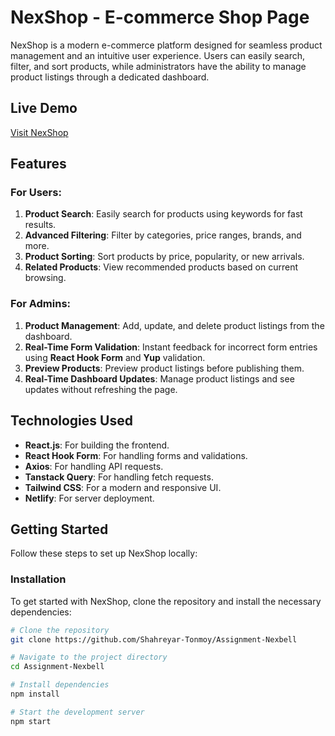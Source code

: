 # NexShop - E-commerce Shop Page

NexShop is a modern e-commerce platform designed for seamless product management and an intuitive user experience. Users can easily search, filter, and sort products, while administrators have the ability to manage product listings through a dedicated dashboard.

## Live Demo
[Visit NexShop](https://nex-shop.netlify.app)

## Features

### For Users:
1. **Product Search**: Easily search for products using keywords for fast results.
2. **Advanced Filtering**: Filter by categories, price ranges, brands, and more.
3. **Product Sorting**: Sort products by price, popularity, or new arrivals.
4. **Related Products**: View recommended products based on current browsing.

### For Admins:
1. **Product Management**: Add, update, and delete product listings from the dashboard.
2. **Real-Time Form Validation**: Instant feedback for incorrect form entries using **React Hook Form** and **Yup** validation.
3. **Preview Products**: Preview product listings before publishing them.
4. **Real-Time Dashboard Updates**: Manage product listings and see updates without refreshing the page.

## Technologies Used
- **React.js**: For building the frontend.
- **React Hook Form**: For handling forms and validations.
- **Axios**: For handling API requests.
- **Tanstack Query**: For handling fetch requests.
- **Tailwind CSS**: For a modern and responsive UI.
- **Netlify**: For server deployment.

## Getting Started

Follow these steps to set up NexShop locally:

### Installation

To get started with NexShop, clone the repository and install the necessary dependencies:

```bash
# Clone the repository
git clone https://github.com/Shahreyar-Tonmoy/Assignment-Nexbell

# Navigate to the project directory
cd Assignment-Nexbell

# Install dependencies
npm install

# Start the development server
npm start



